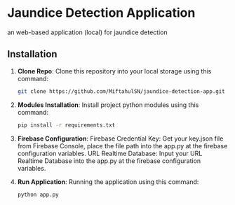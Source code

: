 # Jaundice Detection Application

an web-based application (local) for jaundice detection

## Installation 

1. **Clone Repo**:
   Clone this repository into your local storage using this command:
   ```bash
   git clone https://github.com/MiftahulSN/jaundice-detection-app.git

2. **Modules Installation**:
   Install project python modules using this command:
   ```bash
   pip install -r requirements.txt

3. **Firebase Configuration**:
   Firebase Credential Key: Get your key.json file from Firebase Console, place the file path into the app.py at the firebase configuration variables.
   URL Realtime Database: Input your URL Realtime Database  into the app.py at the firebase configuration variables.

4. **Run Application**:
   Running the application using this command:
   ```bash
   python app.py


